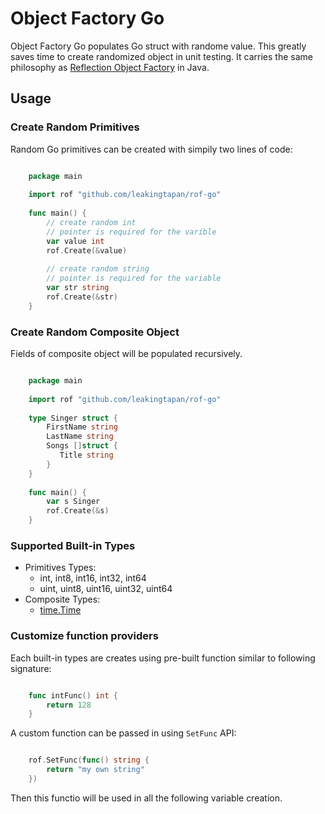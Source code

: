 # Object Factory Go
Object Factory Go populates Go struct with randome value. This greatly saves time to create randomized object in unit testing. It carries the same philosophy as [Reflection Object Factory](https://github.com/leakingtapan/rof) in Java.

## Usage 
### Create Random Primitives
Random Go primitives can be created with simpily two lines of code:

```go

    package main
    
    import rof "github.com/leakingtapan/rof-go"
    
    func main() {
        // create random int
        // pointer is required for the varible
        var value int
        rof.Create(&value)
        
        // create random string
        // pointer is required for the variable
        var str string
        rof.Create(&str)
    }

```

### Create Random Composite Object
Fields of composite object will be populated recursively.

```go

    package main
    
    import rof "github.com/leakingtapan/rof-go"
    
    type Singer struct {
        FirstName string
        LastName string
        Songs []struct {
           Title string 
        } 
    }
    
    func main() {
        var s Singer
        rof.Create(&s)
    }

```

### Supported Built-in Types
* Primitives Types:
  - int, int8, int16, int32, int64
  - uint, uint8, uint16, uint32, uint64
* Composite Types:
  - [time.Time](https://golang.org/pkg/time/#Time)


### Customize function providers
Each built-in types are creates using pre-built function similar to following signature:

```go

    func intFunc() int {
        return 128
    }

```

A custom function can be passed in using `SetFunc` API:

```go

    rof.SetFunc(func() string {
        return "my own string"
    })

```

Then this functio will be used in all the following variable creation.
